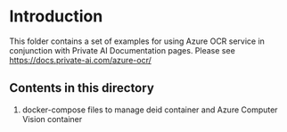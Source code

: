 # Introduction

This folder contains a set of examples for using Azure OCR service in conjunction with Private AI Documentation pages. Please see https://docs.private-ai.com/azure-ocr/

## Contents in this directory

1. docker-compose files to manage deid container and Azure Computer Vision container
